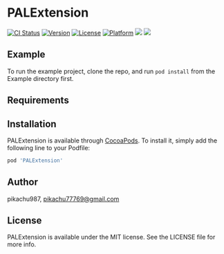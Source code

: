 # PALExtension

[![CI Status](https://img.shields.io/travis/pikachu987/PALExtension.svg?style=flat)](https://travis-ci.org/pikachu987/PALExtension)
[![Version](https://img.shields.io/cocoapods/v/PALExtension.svg?style=flat)](https://cocoapods.org/pods/PALExtension)
[![License](https://img.shields.io/cocoapods/l/PALExtension.svg?style=flat)](https://cocoapods.org/pods/PALExtension)
[![Platform](https://img.shields.io/cocoapods/p/PALExtension.svg?style=flat)](https://cocoapods.org/pods/PALExtension)
![](https://img.shields.io/badge/Supported-iOS9%20%7C%20OSX%2010.9-4BC51D.svg?style=flat-square)
![](https://img.shields.io/badge/Swift-5.0-orange.svg?style=flat)

## Example

To run the example project, clone the repo, and run `pod install` from the Example directory first.

## Requirements

## Installation

PALExtension is available through [CocoaPods](https://cocoapods.org). To install
it, simply add the following line to your Podfile:

```ruby
pod 'PALExtension'
```

## Author

pikachu987, pikachu77769@gmail.com

## License

PALExtension is available under the MIT license. See the LICENSE file for more info.
